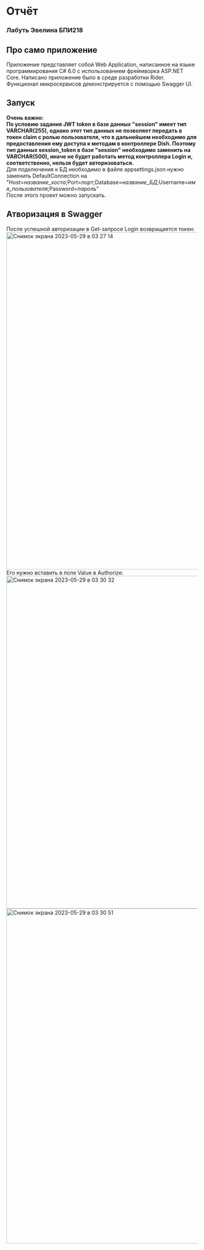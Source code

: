 # Отчёт
### Лабуть Эвелина БПИ218
## Про само приложение 
Приложение представляет собой Web Application, написанное на языке программирования С# 6.0 с использованием фреймворка ASP.NET Core.
Написано приложение было в среде разработки Rider.
Функционал микросервисов демонстрируется с помощью Swagger UI.
## Запуск 
**Очень важно:  
По условию задания JWT token в базе данных "session" имеет тип VARCHAR(255), однако этот тип данных не позволяет передать в токен claim  с ролью пользователя, что в дальнейшем необходимо для предоставления ему доступа к методам в контроллере Dish. Поэтому тип данных   session_token в базе "session" необходимо заменить на VARCHAR(500), иначе не будет работать метод контроллера Login и, соответственно,   нельзя будет авторизоваться.**  
Для подключения к БД необходимо в файле appsettings.json нужно заменить DefaultConnection на   "Host=*название_хоста*;Port=*порт*;Database=*название_БД*;Username=*имя_пользователя*;Password=*пароль*"  
После этого проект можно запускать.
## Атворизация в Swagger
После успешной авторизации в Get-запросе Login возвращается токен:
<img width="888" alt="Снимок экрана 2023-05-29 в 03 27 14" src="https://github.com/evelyn-lab/Restaurant_microservices/assets/86932751/acbcb9d4-48a1-47de-af2a-19626eb7ced8">  
Его нужно вставить в поле Value в Authorize:
<img width="876" alt="Снимок экрана 2023-05-29 в 03 30 32" src="https://github.com/evelyn-lab/Restaurant_microservices/assets/86932751/f24c6d29-80a9-40b9-97af-a1e01bf67df3"> 
<img width="882" alt="Снимок экрана 2023-05-29 в 03 30 51" src="https://github.com/evelyn-lab/Restaurant_microservices/assets/86932751/bfc530a6-50fa-4e3a-97bd-158dfe02ce8c">
